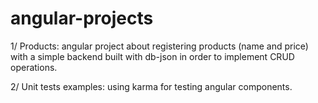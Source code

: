 # angular-projects

1/ Products: angular project about registering products (name and price) with a simple backend built with db-json in order to implement CRUD operations.

2/ Unit tests examples: using karma for testing angular components.
